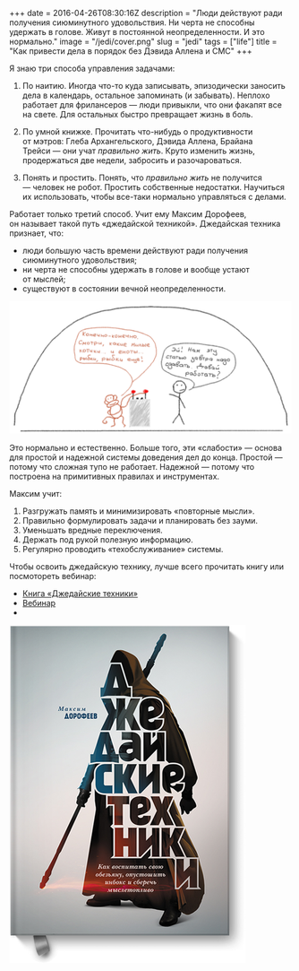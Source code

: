 +++
date = 2016-04-26T08:30:16Z
description = "Люди действуют ради получения сиюминутного удовольствия. Ни черта не способны удержать в голове. Живут в постоянной неопределенности. И это нормально."
image = "/jedi/cover.png"
slug = "jedi"
tags = ["life"]
title = "Как привести дела в порядок без Дэвида Аллена и СМС"
+++

Я знаю три способа управления задачами:

1. По наитию. Иногда что-то куда записывать, эпизодически заносить дела в календарь, остальное запоминать (и забывать). Неплохо работает для фрилансеров — люди привыкли, что они факапят все на свете. Для остальных быстро превращает жизнь в боль.

2. По умной книжке. Прочитать что-нибудь о продуктивности от мэтров: Глеба Архангельского, Дэвида Аллена, Брайана Трейси — они учат *правильно жить*. Круто изменить жизнь, продержаться две недели, забросить и разочароваться.

3. Понять и простить. Понять, что *правильно жить* не получится — человек не робот. Простить собственные недостатки. Научиться их использовать, чтобы все-таки нормально управляться с делами.

Работает только третий способ. Учит ему Максим Дорофеев, он называет такой путь «джедайской техникой». Джедайская техника признает, что:

- люди большую часть времени действуют ради получения сиюминутного удовольствия;
- ни черта не способны удержать в голове и вообще устают от мыслей;
- существуют в состоянии вечной неопределенности.

![Обезьяна сиюминутного удовольствия](jedi-monkey-2.png)

Это нормально и естественно. Больше того, эти «слабости» — основа для простой и надежной системы доведения дел до конца. Простой — потому что сложная тупо не работает. Надежной — потому что построена на примитивных правилах и инструментах.

Максим учит:

1. Разгружать память и минимизировать «повторные мысли».
2. Правильно формулировать задачи и планировать без зауми.
3. Уменьшать вредные переключения.
4. Держать под рукой полезную информацию.
5. Регулярно проводить «техобслуживание» системы. 

<div class="row">
<div class="col-xs-12 col-sm-8">
<p>Чтобы освоить джедайскую технику, лучше всего прочитать книгу или посмотореть вебинар:</p>
<ul>
  <li><a href="https://www.mann-ivanov-ferber.ru/books/dzhedajskie-texniki/">Книга «Джедайские техники»</a></li>
  <li><a href="https://www.youtube.com/watch?v=jt3_sq8LQYM">Вебинар</a></li>
  <li></li>
</ul>
</div>
<div class="col-xs-12 col-sm-2 col-sm-offset-1 hidden-mobile">
<a href="https://www.mann-ivanov-ferber.ru/books/dzhedajskie-texniki/" class="img-link"><img alt="Книга «Джедайские техники»" src="jedi-book.png"></a>
</div>
</div>
